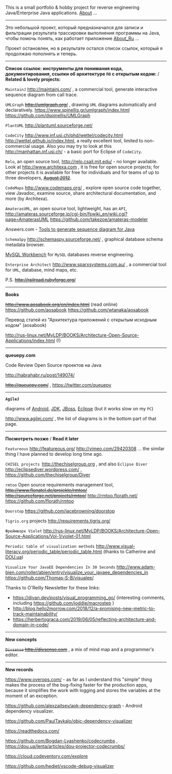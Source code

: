 This is a small portfolio & hobby project for reverse engineering Java/Enterprise Java applications. [About](../wiki/About.md) ...


---


Это небольшой проект, который предназначался для записи и фильтрации результата трассировки выполнения программы на Java, чтобы помочь понять, как работает приложение [About\_Ru](../wiki/About_Ru.md) ...

Проект остановлен, но в результате остался список ссылок, который я продолжаю пополнять и теперь.


---


**Список ссылок: инструменты для понимания кода, документирования, ссылки об архитектуре `ПО` с открытым кодом:** / **Related & lovely projects:**

`MaintainJ` http://maintainj.com/ , a commercial tool, generate interactive sequence diagram from call trace.

`UMLGraph` ~~http://umlgraph.org/~~ , drawing `UML` diagrams automatically and declaratively.
https://www.spinellis.gr/umlgraph/index.html
https://github.com/dspinellis/UMLGraph

`PlantUML` http://plantuml.sourceforge.net/

`CodeCity` http://www.inf.usi.ch/phd/wettel/codecity.html http://wettel.github.io/index.html, a really excellent tool, limited to non-commercial usage. Also you may try to look at this http://manhattan.inf.usi.ch/ - a basic port for Eclipse of `CodeCity`.

`Relo`, an open source tool, http://relo.csail.mit.edu/ - no longer available. Look at http://www.architexa.com , it is free for open source projects; for other projects it is available for free for individuals and for teams of up to three developers, ~~[August 2012](http://www.architexa.com/blog/architexa-toolsuite-is-now-available-for-free/)~~.

`CodeMaps` http://www.codemaps.org/ , explore open source code together, view Javadoc, examine source, share architectural documentation, and more (by Architexa).

`AmaterasUML`, an open source tool, lightweight, has an `API`, http://amateras.sourceforge.jp/cgi-bin/fswiki_en/wiki.cgi?page=AmaterasUML
https://github.com/takezoe/amateras-modeler

Answers.com - [Tools to generate sequence diagram for Java](http://wiki.answers.com/Q/Is_there_any_tool_to_generate_sequence_diagram_for_a_complex_Java_application)

`SchemaSpy` http://schemaspy.sourceforge.net/ , graphical database schema metadata browser.

[MySQL Workbench](http://www.mysql.com/downloads/workbench/) for `MySQL` databases reverse engineering.

`Enterprise Architect` http://www.sparxsystems.com.au/ , a commercial tool for `UML`, database, mind maps, etc.

P.S. ~~http://railroad.rubyforge.org/~~

---


**Books**

~~http://www.aosabook.org/en/index.html~~ (read online)
https://github.com/aosabook
https://github.com/wtanaka/aosabook

Перевод статей из "Архитектура приложений с открытым исходным кодом" (aosabook)

http://rus-linux.net/MyLDP/BOOKS/Architecture-Open-Source-Applications/index.html (!)


---


**queuepy.com**

Code Review Open Source проектов на Java

http://habrahabr.ru/post/149074/

~~http://queuepy.com/~~ , https://twitter.com/queuepy


---


**`AgileJ`**

diagrams of [Android](http://www.agilej.com/android/#index-view), [JDK](http://www.agilej.com/jdk/#index-view), [JBoss](http://www.agilej.com/jboss/#!index-view), [Eclipse](http://www.agilej.com/eclipse/#index-view) (but it works slow on my `PC`)

http://www.agilej.com/ , the list of diagrams is in the bottom part of that page.


---


**Посмотреть позже** / **Read it later**

`Featureous` http://featureous.org/ http://vimeo.com/29420308 ... the similar thing I have planned to develop long time ago.

`CHISEL projects `http://thechiselgroup.org , and also `Eclipse Diver` http://eclipsediver.wordpress.com/ , https://github.com/thechiselgroup/Diver

`rmtoo` Open source requirements management tool, ~~http://www.flonatel.de/projekte/rmtoo/~~ ~~http://sourceforge.net/projects/rmtoo/~~
http://rmtoo.florath.net/ https://github.com/florath/rmtoo

`Doorstop` https://github.com/jacebrowning/doorstop

`Tigris.org` projects http://requirements.tigris.org/

`Фреймворк Violet` http://rus-linux.net/MyLDP/BOOKS/Architecture-Open-Source-Applications/Vol-1/violet-01.html

`Periodic table of visualization methods` http://www.visual-literacy.org/periodic_table/periodic_table.html (thanks to Catherine and [DOU.ua](http://dou.ua/forums/topic/6842/))

`Visualize Your JavaEE Dependencies In 30 Seconds` http://www.adam-bien.com/roller/abien/entry/visualize_your_javaee_dependencies_in https://github.com/Thomas-S-B/visualee/

Thanks to O'Reilly Newsletter for these links:
* https://divan.dev/posts/visual_programming_go/ (interesting comments, including https://github.com/joddie/macrostep )
* http://blog.hello2morrow.com/2018/12/a-promising-new-metric-to-track-maintainability/ 
* https://herbertograca.com/2019/06/05/reflecting-architecture-and-domain-in-code/

---


**New concepts**

~~`Divsense` http://divsense.com~~ , a mix of mind map and a programmer's editor.

---

**New records**

https://www.overops.com/ - as far as I understand this "simple" thing makes the process of the bug-fixing faster for the production apps, because it simplifies the work with logging and stores the variables at the moment of an exception.

https://github.com/alexzaitsev/apk-dependency-graph - Android dependency visualizer.

https://github.com/PaulTaykalo/objc-dependency-visualizer

https://readthedocs.com/

https://github.com/Bogdan-Lyashenko/codecrumbs , https://dou.ua/lenta/articles/dou-projector-codecrumbs/

https://cloud.codeventory.com/explore

https://github.com/hediet/vscode-debug-visualizer
